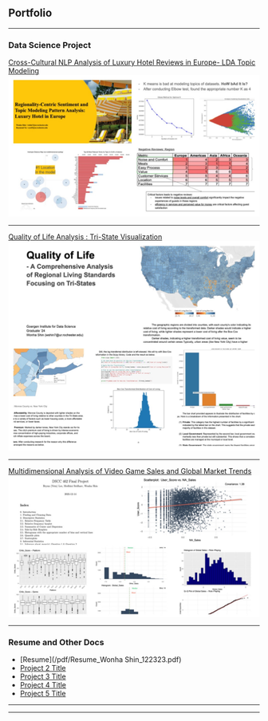 ## Portfolio

---

### Data Science Project

[Cross-Cultural NLP Analysis of Luxury Hotel Reviews in Europe- LDA Topic Modeling](/sample_page)
<img src="images/HRA.JPG?raw=true"/>

---
[Quality of Life Analysis : Tri-State Visualization](/pdf/Quality_of_Life_Analysis.pdf)
<img src="images/QOL.JPG?raw=true"/>

---
[Multidimensional Analysis of Video Game Sales and Global Market Trends](/pdf/Stats_Project_Final.pdf)
<img src="images/stat.JPG?raw=true"/>

---

### Resume and Other Docs

- [Resume](/pdf/Resume_Wonha Shin_122323.pdf)
- [Project 2 Title](http://example.com/)
- [Project 3 Title](http://example.com/)
- [Project 4 Title](http://example.com/)
- [Project 5 Title](http://example.com/)

---




---
<!-- <p style="font-size:11px">Page template forked from <a href="https://github.com/evanca/quick-portfolio">evanca</a></p> -->
<!-- Remove above link if you don't want to attibute -->
